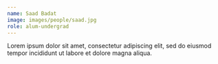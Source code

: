 ```yaml
---
name: Saad Badat
image: images/people/saad.jpg
role: alum-undergrad
---
```


Lorem ipsum dolor sit amet, consectetur adipiscing elit, sed do eiusmod tempor incididunt ut labore et dolore magna aliqua.
